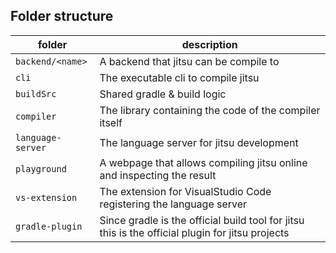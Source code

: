 

## Folder structure

| folder            | description                                                                                      |
|-------------------|--------------------------------------------------------------------------------------------------|
| `backend/<name>`  | A backend that jitsu can be compile to                                                           |
| `cli`             | The executable cli to compile jitsu                                                              |
| `buildSrc`        | Shared gradle & build logic                                                                      |
| `compiler`        | The library containing the code of the compiler itself                                           |
| `language-server` | The language server for jitsu development                                                        |
| `playground`      | A webpage that allows compiling jitsu online and inspecting the result                           |
| `vs-extension`    | The extension for VisualStudio Code registering the language server                              |
| `gradle-plugin`   | Since gradle is the official build tool for jitsu this is the official plugin for jitsu projects |